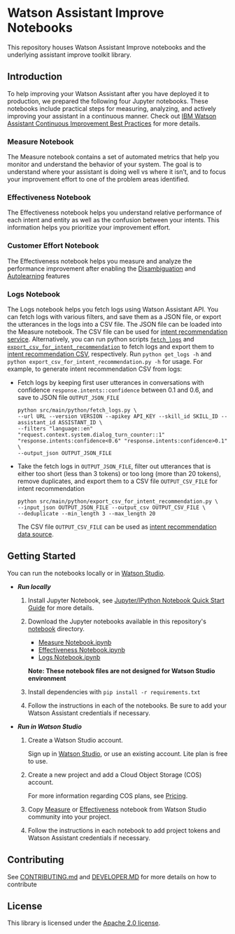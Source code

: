 # Watson Assistant Improve Notebooks

This repository houses Watson Assistant Improve notebooks and the underlying assistant improve toolkit library.

## Introduction
To help improving your Watson Assistant after you have deployed it to production, we prepared the following four Jupyter notebooks. These notebooks include practical steps for measuring, analyzing, and actively improving your assistant in a continuous manner. Check out [IBM Watson Assistant Continuous Improvement Best Practices](https://github.com/watson-developer-cloud/assistant-improve-recommendations-notebook/raw/master/notebook/IBM%20Watson%20Assistant%20Continuous%20Improvement%20Best%20Practices.pdf) for more details.

### Measure Notebook 
The Measure notebook contains a set of automated metrics that help you monitor and understand the behavior of your system. The goal is to understand where your assistant is doing well vs where it isn’t, and to focus your improvement effort to one of the problem areas identified. 

### Effectiveness Notebook 
The Effectiveness notebook helps you understand relative performance of each intent and entity as well as the confusion between your intents. This information helps you prioritize your improvement effort. 

### Customer Effort Notebook 
The Effectiveness notebook helps you measure and analyze the performance improvement after enabling the [Disambiguation](https://cloud.ibm.com/docs/assistant?topic=assistant-dialog-runtime#dialog-runtime-disambiguation) and [Autolearning](https://cloud.ibm.com/docs/assistant?topic=assistant-autolearn) features

### Logs Notebook
The Logs notebook helps you fetch logs using Watson Assistant API.  You can fetch logs with various filters, and save them as a JSON file, or export the utterances in the logs into a CSV file.  The JSON file can be loaded into the Measure notebook.  The CSV file can be used for [intent recommendation service](https://cloud.ibm.com/docs/assistant?topic=assistant-intent-recommendations#intent-recommendations-get-intent-recommendations-task). Alternatively, you can run python scripts [`fetch_logs`](https://github.com/watson-developer-cloud/assistant-improve-recommendations-notebook/blob/master/src/main/python/fetch_logs.py) and [`export_csv_for_intent_recommendation`](https://github.com/watson-developer-cloud/assistant-improve-recommendations-notebook/blob/master/src/main/python/export_csv_for_intent_recommendation.py) to fetch logs and export them to [intent recommendation CSV](https://cloud.ibm.com/docs/assistant?topic=assistant-intent-recommendations#intent-recommendations-data-resources), respectively.  Run `python get_logs -h` and `python export_csv_for_intent_recommendation.py -h` for usage.  For example, to generate intent recommendation CSV from logs:

- Fetch logs by keeping first user utterances in conversations with confidence `response.intents::confidence` between 0.1 and 0.6, and save to JSON file `OUTPUT_JSON_FILE`
  ```angular2
  python src/main/python/fetch_logs.py \
  --url URL --version VERSION --apikey API_KEY --skill_id SKILL_ID --assistant_id ASSISTANT_ID \
  --filters "language::en" "request.context.system.dialog_turn_counter::1" "response.intents:confidence<0.6" "response.intents:confidence>0.1" \
  --output_json OUTPUT_JSON_FILE
  ```
- Take the fetch logs in `OUTPUT_JSON_FILE`, filter out utterances that is either too short (less than 3 tokens) or too long (more than 20 tokens), remove duplicates, and export them to a CSV file `OUTPUT_CSV_FILE` for intent recommendation
  ```angular2
  python src/main/python/export_csv_for_intent_recommendation.py \
  --input_json OUTPUT_JSON_FILE --output_csv OUTPUT_CSV_FILE \
  --deduplicate --min_length 3 --max_length 20
  ```
  The CSV file `OUTPUT_CSV_FILE` can be used as [intent recommendation data source](https://cloud.ibm.com/docs/assistant?topic=assistant-intent-recommendations#intent-recommendations-data-resources).

## Getting Started

You can run the notebooks locally or in [Watson Studio](https://dataplatform.cloud.ibm.com/docs/content/wsj/analyze-data/notebooks-parent.html).

- _**Run locally**_

    1. Install Jupyter Notebook, see [Jupyter/IPython Notebook Quick Start Guide](https://jupyter-notebook-beginner-guide.readthedocs.io/en/latest/install.html) for more details.

    2. Download the Jupyter notebooks available in this repository's [notebook](https://github.com/watson-developer-cloud/assistant-improve-recommendations-notebook/tree/master/notebook) directory. 
    
       - [Measure Notebook.ipynb](https://github.com/watson-developer-cloud/assistant-improve-recommendations-notebook/blob/master/notebook/Measure%20Notebook.ipynb)
       - [Effectiveness Notebook.ipynb](https://github.com/watson-developer-cloud/assistant-improve-recommendations-notebook/blob/master/notebook/Effectiveness%20Notebook.ipynb)
       - [Logs Notebook.ipynb](https://github.com/watson-developer-cloud/assistant-improve-recommendations-notebook/blob/master/notebook/Logs%20Notebook.ipynb)
       
       __Note: These notebook files are not designed for Watson Studio environment__
       
    3. Install dependencies with `pip install -r requirements.txt`

    4. Follow the instructions in each of the notebooks. Be sure to add your Watson Assistant credentials if necessary.

- _**Run in Watson Studio**_
    
    1. Create a Watson Studio account.
    
       Sign up in [Watson Studio](https://www.ibm.com/cloud/watson-studio), or use an existing account. Lite plan is free to use.

    2. Create a new project and add a Cloud Object Storage (COS) account.
    
       For more information regarding COS plans, see [Pricing](https://www.ibm.com/cloud-computing/bluemix/pricing-object-storage).

    3. Copy [Measure](https://dataplatform.cloud.ibm.com/exchange/public/entry/view/133dfc4cd1480bbe4eaa78d3f635e568) or  [Effectiveness](https://dataplatform.cloud.ibm.com/exchange/public/entry/view/133dfc4cd1480bbe4eaa78d3f636921c) notebook from Watson Studio community into your project.
    
    4. Follow the instructions in each notebook to add project tokens and Watson Assistant credentials if necessary.

## Contributing 
See [CONTRIBUTING.md](CONTRIBUTING.md) and [DEVELOPER.MD](DEVELOPER.MD) for more details on how to contribute

## License
This library is licensed under the [Apache 2.0 license](http://www.apache.org/licenses/LICENSE-2.0).


